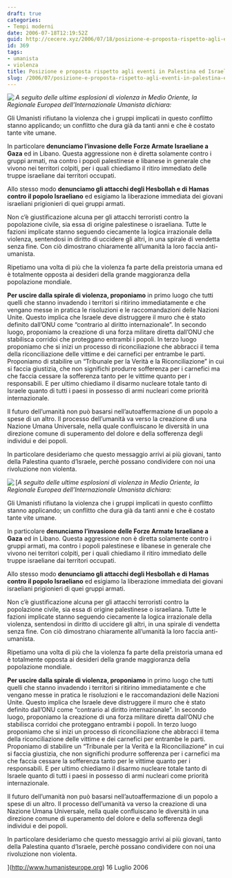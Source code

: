 ```yaml
---
draft: true
categories:
- Tempi moderni
date: 2006-07-18T12:19:52Z
guid: http://cecere.xyz/2006/07/18/posizione-e-proposta-rispetto-agli-eventi-in-palestina-ed-israele/
id: 369
tags:
- umanista
- violenza
title: Posizione e proposta rispetto agli eventi in Palestina ed Israele
slug: /2006/07/posizione-e-proposta-rispetto-agli-eventi-in-palestina-ed-israele/
---
```


[<img align="left" src="http://www.humanisteurope.org/typo3temp/pics/8a3cdf76e6.jpg" />](http://www.humanisteurope.org/it/home/#)_A seguito delle ultime esplosioni di violenza in Medio Oriente, la Regionale Europea dell’Internazionale Umanista dichiara:_

<p class="bodytext">
  Gli Umanisti rifiutano la violenza che i gruppi implicati in questo conflitto stanno applicando; un conflitto che dura già da tanti anni e che è costato tante vite umane.
</p>

In particolare **denunciamo l’invasione delle Forze Armate Israeliane a Gaza** ed in Libano. Questa aggressione non è diretta solamente contro i gruppi armati, ma contro i popoli palestinese e libanese in generale che vivono nei territori colpiti, per i quali chiediamo il ritiro immediato delle truppe israeliane dai territori occupati.

Allo stesso modo **denunciamo gli attacchi degli Hesbollah e di Hamas  contro il popolo Israeliano** ed esigiamo la liberazione immediata dei giovani israeliani prigionieri di quei gruppi armati.

Non c’è giustificazione alcuna per gli attacchi terroristi contro la popolazione civile, sia essa di origine palestinese o israeliana. Tutte le fazioni implicate stanno seguendo ciecamente la logica irrazionale della violenza, sentendosi in diritto di uccidere gli altri, in una spirale di vendetta senza fine. Con ciò dimostrano chiaramente all’umanità la loro faccia anti-umanista.

Ripetiamo una volta di più che la violenza fa parte della preistoria umana ed è totalmente opposta ai desideri della grande maggioranza della popolazione mondiale.

**Per uscire dalla spirale di violenza, proponiamo** in primo luogo che tutti quelli che stanno invadendo i territori si ritirino immediatamente e che vengano messe in pratica le risoluzioni e le raccomandazioni delle Nazioni Unite. Questo implica che Israele deve distruggere il muro che è stato definito dall’ONU come “contrario al diritto internazionale”. In secondo luogo, proponiamo la creazione di una forza militare diretta dall’ONU che stabilisca corridoi che proteggano entrambi i popoli. In terzo luogo proponiamo che si inizi un processo di riconciliazione che abbracci il tema della riconciliazione delle vittime e dei carnefici per entrambe le parti. Proponiamo di stabilire un “Tribunale per la Verità e la Riconciliazione” in cui si faccia giustizia, che non significhi produrre sofferenza per i carnefici ma che faccia cessare la sofferenza tanto per le vittime quanto per i responsabili. E per ultimo chiediamo il disarmo nucleare totale tanto di Israele quanto di tutti i paesi in possesso di armi nucleari come priorità internazionale.

Il futuro dell’umanità non può basarsi nell’autoaffermazione di un popolo a spese di un altro. Il processo dell’umanità va verso la creazione di una Nazione Umana Universale, nella quale confluiscano le diversità in una direzione comune di superamento del dolore e della sofferenza degli individui e dei popoli.

In particolare desideriamo che questo messaggio arrivi ai più giovani, tanto della Palestina quanto d’Israele, perchè possano condividere con noi una rivoluzione non violenta.

[[<img align="left" src="http://www.humanisteurope.org/typo3temp/pics/8a3cdf76e6.jpg" />](http://www.humanisteurope.org/it/home/#)_A seguito delle ultime esplosioni di violenza in Medio Oriente, la Regionale Europea dell’Internazionale Umanista dichiara:_

<p class="bodytext">
  Gli Umanisti rifiutano la violenza che i gruppi implicati in questo conflitto stanno applicando; un conflitto che dura già da tanti anni e che è costato tante vite umane.
</p>

In particolare **denunciamo l’invasione delle Forze Armate Israeliane a Gaza** ed in Libano. Questa aggressione non è diretta solamente contro i gruppi armati, ma contro i popoli palestinese e libanese in generale che vivono nei territori colpiti, per i quali chiediamo il ritiro immediato delle truppe israeliane dai territori occupati.

Allo stesso modo **denunciamo gli attacchi degli Hesbollah e di Hamas  contro il popolo Israeliano** ed esigiamo la liberazione immediata dei giovani israeliani prigionieri di quei gruppi armati.

Non c’è giustificazione alcuna per gli attacchi terroristi contro la popolazione civile, sia essa di origine palestinese o israeliana. Tutte le fazioni implicate stanno seguendo ciecamente la logica irrazionale della violenza, sentendosi in diritto di uccidere gli altri, in una spirale di vendetta senza fine. Con ciò dimostrano chiaramente all’umanità la loro faccia anti-umanista.

Ripetiamo una volta di più che la violenza fa parte della preistoria umana ed è totalmente opposta ai desideri della grande maggioranza della popolazione mondiale.

**Per uscire dalla spirale di violenza, proponiamo** in primo luogo che tutti quelli che stanno invadendo i territori si ritirino immediatamente e che vengano messe in pratica le risoluzioni e le raccomandazioni delle Nazioni Unite. Questo implica che Israele deve distruggere il muro che è stato definito dall’ONU come “contrario al diritto internazionale”. In secondo luogo, proponiamo la creazione di una forza militare diretta dall’ONU che stabilisca corridoi che proteggano entrambi i popoli. In terzo luogo proponiamo che si inizi un processo di riconciliazione che abbracci il tema della riconciliazione delle vittime e dei carnefici per entrambe le parti. Proponiamo di stabilire un “Tribunale per la Verità e la Riconciliazione” in cui si faccia giustizia, che non significhi produrre sofferenza per i carnefici ma che faccia cessare la sofferenza tanto per le vittime quanto per i responsabili. E per ultimo chiediamo il disarmo nucleare totale tanto di Israele quanto di tutti i paesi in possesso di armi nucleari come priorità internazionale.

Il futuro dell’umanità non può basarsi nell’autoaffermazione di un popolo a spese di un altro. Il processo dell’umanità va verso la creazione di una Nazione Umana Universale, nella quale confluiscano le diversità in una direzione comune di superamento del dolore e della sofferenza degli individui e dei popoli.

In particolare desideriamo che questo messaggio arrivi ai più giovani, tanto della Palestina quanto d’Israele, perchè possano condividere con noi una rivoluzione non violenta.

](http://www.humanisteurope.org) 16 Luglio 2006